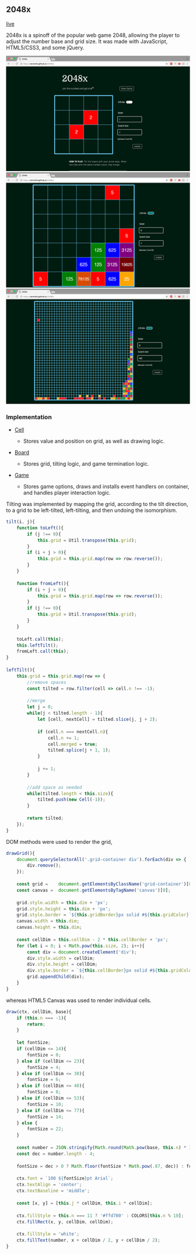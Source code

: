 ## 2048x

[live](https://nevindnl.github.io/2048x)

2048x is a spinoff of the popular web game 2048, allowing the player to adjust the number base and grid size. It was made with JavaScript, HTML5/CSS3, and some jQuery.

![image of splash](./screenshots/splash.png)
![image of 7](./screenshots/7.png)
![image of 40](./screenshots/40.png)

### Implementation
* [Cell][cell]
  * Stores value and position on grid, as well as drawing logic.
* [Board][board]
  * Stores grid, tilting logic, and game termination logic.
* [Game][game]
  * Stores game options, draws and installs event handlers on container, and handles player interaction logic.

  [cell]: ./lib/cell.js
  [board]: ./lib/board.js
  [game]: ./lib/game.js

Tilting was implemented by mapping the grid, according to the tilt direction, to a grid to be left-tilted, left-tilting, and then undoing the isomorphism.

```Javascript
tilt(i, j){
	function toLeft(){
		if (j !== 0){
			this.grid = Util.transpose(this.grid);
		}
		if (i + j > 0){
			this.grid = this.grid.map(row => row.reverse());
		}
	}

	function fromLeft(){
		if (i + j > 0){
			this.grid = this.grid.map(row => row.reverse());
		}
		if (j !== 0){
			this.grid = Util.transpose(this.grid);
		}
	}

	toLeft.call(this);
	this.leftTilt();
	fromLeft.call(this);
}

leftTilt(){
	this.grid = this.grid.map(row => {
		//remove spaces
		const tilted = row.filter(cell => cell.n !== -1);

		//merge
		let j = 0;
		while(j < tilted.length - 1){
			let [cell, nextCell] = tilted.slice(j, j + 2);

			if (cell.n === nextCell.n){
				cell.n += 1;
				cell.merged = true;
				tilted.splice(j + 1, 1);
			}

			j += 1;
		}

		//add space as needed
		while(tilted.length < this.size){
			tilted.push(new Cell(-1));
		}

		return tilted;
	});
}
```

DOM methods were used to render the grid,

```Javascript
drawGrid(){
	document.querySelectorAll('.grid-container div').forEach(div => {
		div.remove();
	});

	const grid = 	document.getElementsByClassName('grid-container')[0];
	const canvas = 	document.getElementsByTagName('canvas')[0];

	grid.style.width = this.dim + 'px';
	grid.style.height = this.dim + 'px';
	grid.style.border = `${this.gridBorder}px solid #${this.gridColor}`;
	canvas.width = this.dim;
	canvas.height = this.dim;

	const cellDim = this.cellDim - 2 * this.cellBorder + 'px';
	for (let i = 0; i < Math.pow(this.size, 2); i++){
		const div = document.createElement('div');
		div.style.width = cellDim;
		div.style.height = cellDim;
		div.style.border = `${this.cellBorder}px solid #${this.gridColor}`;
		grid.appendChild(div);
	}
}
```

whereas HTML5 Canvas was used to render individual cells.

```Javascript
draw(ctx, cellDim, base){
	if (this.n === -1){
		return;
	}

	let fontSize;
	if (cellDim <= 14){
		fontSize = 0;
	} else if (cellDim <= 23){
		fontSize = 4;
	} else if (cellDim <= 30){
		fontSize = 6;
	} else if (cellDim <= 40){
		fontSize = 8;
	} else if (cellDim <= 53){
		fontSize = 10;
	} else if (cellDim <= 77){
		fontSize = 14;
	} else {
		fontSize = 22;
	}

	const number = JSON.stringify(Math.round(Math.pow(base, this.n) * 100)/100);
	const dec = number.length - 4;

	fontSize = dec > 0 ? Math.floor(fontSize * Math.pow(.87, dec)) : fontSize;

	ctx.font = `100 ${fontSize}pt Arial`;
	ctx.textAlign = 'center';
	ctx.textBaseline = 'middle';

	const [x, y] = [this.j * cellDim, this.i * cellDim];

	ctx.fillStyle = this.n === 11 ? '#ffd700' : COLORS[this.n % 10];
	ctx.fillRect(x, y, cellDim, cellDim);

	ctx.fillStyle = 'white';
	ctx.fillText(number, x + cellDim / 2, y + cellDim / 2);
}
```

